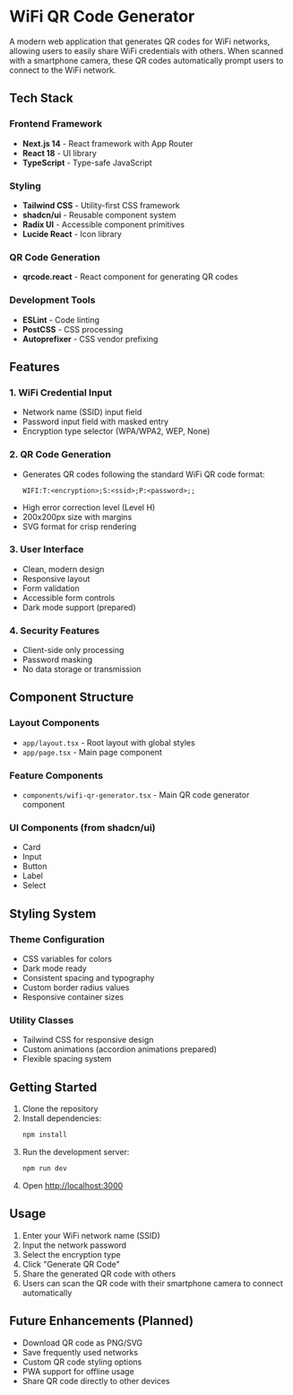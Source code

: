 # WiFi QR Code Generator

A modern web application that generates QR codes for WiFi networks, allowing users to easily share WiFi credentials with others. When scanned with a smartphone camera, these QR codes automatically prompt users to connect to the WiFi network.

## Tech Stack

### Frontend Framework
- **Next.js 14** - React framework with App Router
- **React 18** - UI library
- **TypeScript** - Type-safe JavaScript

### Styling
- **Tailwind CSS** - Utility-first CSS framework
- **shadcn/ui** - Reusable component system
- **Radix UI** - Accessible component primitives
- **Lucide React** - Icon library

### QR Code Generation
- **qrcode.react** - React component for generating QR codes

### Development Tools
- **ESLint** - Code linting
- **PostCSS** - CSS processing
- **Autoprefixer** - CSS vendor prefixing

## Features

### 1. WiFi Credential Input
- Network name (SSID) input field
- Password input field with masked entry
- Encryption type selector (WPA/WPA2, WEP, None)

### 2. QR Code Generation
- Generates QR codes following the standard WiFi QR code format:
  ```
  WIFI:T:<encryption>;S:<ssid>;P:<password>;;
  ```
- High error correction level (Level H)
- 200x200px size with margins
- SVG format for crisp rendering

### 3. User Interface
- Clean, modern design
- Responsive layout
- Form validation
- Accessible form controls
- Dark mode support (prepared)

### 4. Security Features
- Client-side only processing
- Password masking
- No data storage or transmission

## Component Structure

### Layout Components
- `app/layout.tsx` - Root layout with global styles
- `app/page.tsx` - Main page component

### Feature Components
- `components/wifi-qr-generator.tsx` - Main QR code generator component

### UI Components (from shadcn/ui)
- Card
- Input
- Button
- Label
- Select

## Styling System

### Theme Configuration
- CSS variables for colors
- Dark mode ready
- Consistent spacing and typography
- Custom border radius values
- Responsive container sizes

### Utility Classes
- Tailwind CSS for responsive design
- Custom animations (accordion animations prepared)
- Flexible spacing system

## Getting Started

1. Clone the repository
2. Install dependencies:
   ```bash
   npm install
   ```
3. Run the development server:
   ```bash
   npm run dev
   ```
4. Open [http://localhost:3000](http://localhost:3000)

## Usage

1. Enter your WiFi network name (SSID)
2. Input the network password
3. Select the encryption type
4. Click "Generate QR Code"
5. Share the generated QR code with others
6. Users can scan the QR code with their smartphone camera to connect automatically

## Future Enhancements (Planned)
- Download QR code as PNG/SVG
- Save frequently used networks
- Custom QR code styling options
- PWA support for offline usage
- Share QR code directly to other devices 